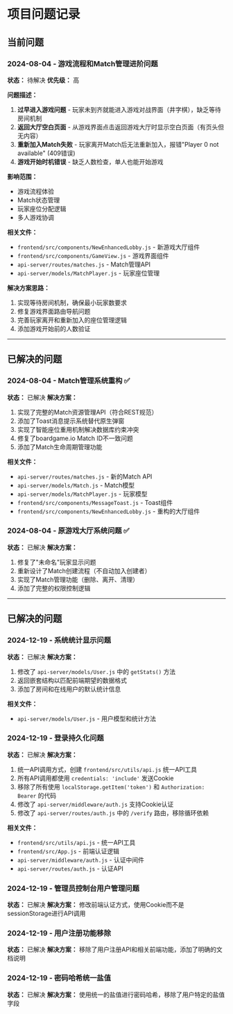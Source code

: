 # 项目问题记录

## 当前问题

### 2024-08-04 - 游戏流程和Match管理进阶问题
**状态：** 待解决
**优先级：** 高

**问题描述：**
1. **过早进入游戏问题** - 玩家未到齐就能进入游戏对战界面（井字棋），缺乏等待房间机制
2. **返回大厅空白页面** - 从游戏界面点击返回游戏大厅时显示空白页面（有页头但无内容）
3. **重新加入Match失败** - 玩家离开Match后无法重新加入，报错"Player 0 not available" (409错误)
4. **游戏开始时机错误** - 缺乏人数检查，单人也能开始游戏

**影响范围：**
- 游戏流程体验
- Match状态管理
- 玩家座位分配逻辑
- 多人游戏协调

**相关文件：**
- `frontend/src/components/NewEnhancedLobby.js` - 新游戏大厅组件
- `frontend/src/components/GameView.js` - 游戏界面组件
- `api-server/routes/matches.js` - Match管理API
- `api-server/models/MatchPlayer.js` - 玩家座位管理

**解决方案思路：**
1. 实现等待房间机制，确保最小玩家数要求
2. 修复游戏界面路由导航问题
3. 完善玩家离开和重新加入的座位管理逻辑
4. 添加游戏开始前的人数验证

---

## 已解决的问题

### 2024-08-04 - Match管理系统重构 ✅
**状态：** 已解决
**解决方案：** 
1. 实现了完整的Match资源管理API（符合REST规范）
2. 添加了Toast消息提示系统替代原生弹窗
3. 实现了智能座位重用机制解决数据库约束冲突
4. 修复了boardgame.io Match ID不一致问题
5. 添加了Match生命周期管理功能

**相关文件：**
- `api-server/routes/matches.js` - 新的Match API
- `api-server/models/Match.js` - Match模型
- `api-server/models/MatchPlayer.js` - 玩家模型
- `frontend/src/components/MessageToast.js` - Toast组件
- `frontend/src/components/NewEnhancedLobby.js` - 重构的大厅组件

### 2024-08-04 - 原游戏大厅系统问题 ✅
**状态：** 已解决
**解决方案：** 
1. 修复了"未命名"玩家显示问题
2. 重新设计了Match创建流程（不自动加入创建者）
3. 实现了Match管理功能（删除、离开、清理）
4. 添加了完整的权限控制逻辑

---

## 已解决的问题

### 2024-12-19 - 系统统计显示问题
**状态：** 已解决
**解决方案：** 
1. 修改了 `api-server/models/User.js` 中的 `getStats()` 方法
2. 返回嵌套结构以匹配前端期望的数据格式
3. 添加了房间和在线用户的默认统计信息

**相关文件：**
- `api-server/models/User.js` - 用户模型和统计方法

### 2024-12-19 - 登录持久化问题
**状态：** 已解决
**解决方案：** 
1. 统一API调用方式，创建 `frontend/src/utils/api.js` 统一API工具
2. 所有API调用都使用 `credentials: 'include'` 发送Cookie
3. 移除了所有使用 `localStorage.getItem('token')` 和 `Authorization: Bearer` 的代码
4. 修改了 `api-server/middleware/auth.js` 支持Cookie认证
5. 修改了 `api-server/routes/auth.js` 中的 `/verify` 路由，移除循环依赖

**相关文件：**
- `frontend/src/utils/api.js` - 统一API工具
- `frontend/src/App.js` - 前端认证逻辑
- `api-server/middleware/auth.js` - 认证中间件
- `api-server/routes/auth.js` - 认证API

### 2024-12-19 - 管理员控制台用户管理问题
**状态：** 已解决
**解决方案：** 修改前端认证方式，使用Cookie而不是sessionStorage进行API调用

### 2024-12-19 - 用户注册功能移除
**状态：** 已解决
**解决方案：** 移除了用户注册API和相关前端功能，添加了明确的文档说明

### 2024-12-19 - 密码哈希统一盐值
**状态：** 已解决
**解决方案：** 使用统一的盐值进行密码哈希，移除了用户特定的盐值字段 